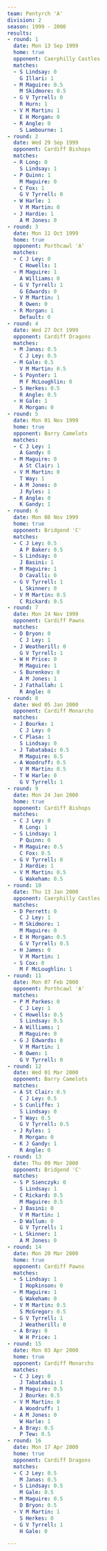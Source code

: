 ```yaml
---
team: Pentyrch 'A'
division: 2
season: 1999 - 2000
results:
- round: 1
  date: Mon 13 Sep 1999
  home: true
  opponent: Caerphilly Castles
  matches:
  - S Lindsay: 0
    G Illari: 1
  - M Maguire: 0.5
    M Skidmore: 0.5
  - G V Tyrrell: 0
    R Hurn: 1
  - V M Martin: 1
    E H Morgan: 0
  - R Angle: 0
    S Lambourne: 1
- round: 2
  date: Wed 29 Sep 1999
  opponent: Cardiff Bishops
  matches:
  - R Long: 0
    S Lindsay: 1
  - P Quinn: 1
    M Maguire: 0
  - C Fox: 1
    G V Tyrrell: 0
  - W Harle: 1
    V M Martin: 0
  - J Hardie: 1
    A M Jones: 0
- round: 3
  date: Mon 11 Oct 1999
  home: true
  opponent: Porthcawl 'A'
  matches:
  - C J Ley: 0
    C Howells: 1
  - M Maguire: 1
    A Williams: 0
  - G V Tyrrell: 1
    G Edwards: 0
  - V M Martin: 1
    R Owen: 0
  - R Morgan: 1
    Default: 0
- round: 4
  date: Wed 27 Oct 1999
  opponent: Cardiff Dragons
  matches:
  - M Janas: 0.5
    C J Ley: 0.5
  - M Gale: 0.5
    V M Martin: 0.5
  - S Poynter: 1
    M F McLoughlin: 0
  - S Herkes: 0.5
    R Angle: 0.5
  - H Gale: 1
    R Morgan: 0
- round: 5
  date: Mon 01 Nov 1999
  home: true
  opponent: Barry Camelots
  matches:
  - C J Ley: 1
    A Gandy: 0
  - M Maguire: 0
    A St Clair: 1
  - V M Martin: 0
    T Way: 1
  - A M Jones: 0
    J Ryles: 1
  - R Angle: 0
    K Gandy: 1
- round: 6
  date: Mon 08 Nov 1999
  home: true
  opponent: Bridgend 'C'
  matches:
  - C J Ley: 0.5
    A P Baker: 0.5
  - S Lindsay: 0
    J Basini: 1
  - M Maguire: 1
    D Cavalli: 0
  - G V Tyrrell: 1
    L Skinner: 0
  - V M Martin: 0.5
    C Rickard: 0.5
- round: 7
  date: Mon 24 Nov 1999
  opponent: Cardiff Pawns
  matches:
  - D Bryon: 0
    C J Ley: 1
  - J Weatherill: 0
    G V Tyrrell: 1
  - W H Price: 0
    M Maguire: 1
  - S Burenkov: 0
    A M Jones: 1
  - J Fathallah: 1
    R Angle: 0
- round: 8
  date: Wed 05 Jan 2000
  opponent: Cardiff Monarchs
  matches:
  - J Bourke: 1
    C J Ley: 0
  - C Plasa: 1
    S Lindsay: 0
  - J Tabatabai: 0.5
    M Maguire: 0.5
  - A Woodruff: 0.5
    V M Martin: 0.5
  - T W Harle: 0
    G V Tyrrell: 1
- round: 9
  date: Mon 24 Jan 2000
  home: true
  opponent: Cardiff Bishops
  matches:
  - C J Ley: 0
    R Long: 1
  - S Lindsay: 1
    P Quinn: 0
  - M Maguire: 0.5
    C Fox: 0.5
  - G V Tyrrell: 0
    J Hardie: 1
  - V M Martin: 0.5
    G Wakeham: 0.5
- round: 10
  date: Thu 13 Jan 2000
  opponent: Caerphilly Castles
  matches:
  - D Perrett: 0
    C J Ley: 1
  - M Skidmore: 1
    M Maguire: 0
  - E H Morgan: 0.5
    G V Tyrrell: 0.5
  - H James: 0
    V M Martin: 1
  - S Cox: 0
    M F McLoughlin: 1
- round: 11
  date: Mon 07 Feb 2000
  opponent: Porthcawl 'A'
  matches:
  - P M Parkes: 0
    C J Ley: 1
  - C Howells: 0.5
    S Lindsay: 0.5
  - A Williams: 1
    M Maguire: 0
  - G J Edwards: 0
    V M Martin: 1
  - R Owen: 1
    G V Tyrrell: 0
- round: 12
  date: Wed 01 Mar 2000
  opponent: Barry Camelots
  matches:
  - A St Clair: 0.5
    C J Ley: 0.5
  - S Cunliffe: 1
    S Lindsay: 0
  - T Way: 0.5
    G V Tyrrell: 0.5
  - J Ryles: 1
    R Morgan: 0
  - K J Gandy: 1
    R Angle: 0
- round: 13
  date: Thu 09 Mar 2000
  opponent: Bridgend 'C'
  matches:
  - S P Sienczyk: 0
    S Lindsay: 1
  - C Rickard: 0.5
    M Maguire: 0.5
  - J Basini: 0
    V M Martin: 1
  - D Wallum: 0
    G V Tyrrell: 1
  - L Skinner: 1
    A M Jones: 0
- round: 14
  date: Mon 20 Mar 2000
  home: true
  opponent: Cardiff Pawns
  matches:
  - S Lindsay: 1
    I Hopkinson: 0
  - M Maguire: 1
    G Wakeham: 0
  - V M Martin: 0.5
    S McGregor: 0.5
  - G V Tyrrell: 1
    J Weatherill: 0
  - A Bray: 0
    W H Price: 1
- round: 15
  date: Mon 03 Apr 2000
  home: true
  opponent: Cardiff Monarchs
  matches:
  - C J Ley: 0
    J Tabatabai: 1
  - M Maguire: 0.5
    J Bourke: 0.5
  - V M Martin: 0
    A Woodruff: 1
  - A M Jones: 0
    W Harle: 1
  - A Bray: 0.5
    P Tew: 0.5
- round: 16
  date: Mon 17 Apr 2000
  home: true
  opponent: Cardiff Dragons
  matches:
  - C J Ley: 0.5
    M Janas: 0.5
  - S Lindsay: 0.5
    M Gale: 0.5
  - M Maguire: 0.5
    D Bryon: 0.5
  - V M Martin: 1
    S Herkes: 0
  - G V Tyrrell: 1
    H Gale: 0

---
```

